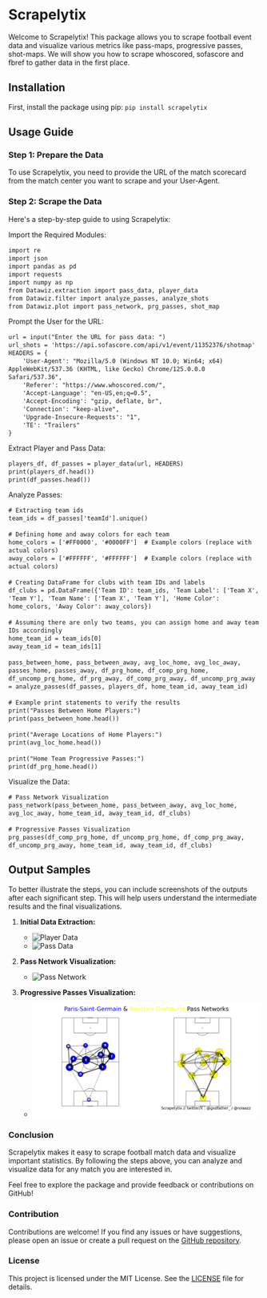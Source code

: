 # Scrapelytix
Welcome to Scrapelytix! This package allows you to scrape football event data and visualize various metrics like pass-maps, progressive passes, shot-maps. We will show you how to scrape whoscored, sofascore and fbref to gather data in the first place.

## Installation
First, install the package using pip:
`pip install scrapelytix`

## Usage Guide
### Step 1: Prepare the Data
To use Scrapelytix, you need to provide the URL of the match scorecard from the match center you want to scrape and your User-Agent.

### Step 2: Scrape the Data
Here's a step-by-step guide to using Scrapelytix:

Import the Required Modules:
```
import re
import json
import pandas as pd
import requests
import numpy as np
from Datawiz.extraction import pass_data, player_data
from Datawiz.filter import analyze_passes, analyze_shots
from Datawiz.plot import pass_network, prg_passes, shot_map
```
Prompt the User for the URL:
```
url = input("Enter the URL for pass data: ")
url_shots = 'https://api.sofascore.com/api/v1/event/11352376/shotmap'
HEADERS = {
    'User-Agent': "Mozilla/5.0 (Windows NT 10.0; Win64; x64) AppleWebKit/537.36 (KHTML, like Gecko) Chrome/125.0.0.0 Safari/537.36",
    'Referer': "https://www.whoscored.com/",
    'Accept-Language': "en-US,en;q=0.5",
    'Accept-Encoding': "gzip, deflate, br",
    'Connection': "keep-alive",
    'Upgrade-Insecure-Requests': "1",
    'TE': "Trailers"
}
```
Extract Player and Pass Data:
```
players_df, df_passes = player_data(url, HEADERS)
print(players_df.head())
print(df_passes.head())
```
Analyze Passes:
```
# Extracting team ids
team_ids = df_passes['teamId'].unique()

# Defining home and away colors for each team
home_colors = ['#FF0000', '#0000FF']  # Example colors (replace with actual colors)
away_colors = ['#FFFFFF', '#FFFFFF']  # Example colors (replace with actual colors)

# Creating DataFrame for clubs with team IDs and labels
df_clubs = pd.DataFrame({'Team ID': team_ids, 'Team Label': ['Team X', 'Team Y'], 'Team Name': ['Team X', 'Team Y'], 'Home Color': home_colors, 'Away Color': away_colors})

# Assuming there are only two teams, you can assign home and away team IDs accordingly
home_team_id = team_ids[0]
away_team_id = team_ids[1]

pass_between_home, pass_between_away, avg_loc_home, avg_loc_away, passes_home, passes_away, df_prg_home, df_comp_prg_home, df_uncomp_prg_home, df_prg_away, df_comp_prg_away, df_uncomp_prg_away = analyze_passes(df_passes, players_df, home_team_id, away_team_id)

# Example print statements to verify the results
print("Passes Between Home Players:")
print(pass_between_home.head())

print("Average Locations of Home Players:")
print(avg_loc_home.head())

print("Home Team Progressive Passes:")
print(df_prg_home.head())
```
Visualize the Data:
```
# Pass Network Visualization
pass_network(pass_between_home, pass_between_away, avg_loc_home, avg_loc_away, home_team_id, away_team_id, df_clubs)

# Progressive Passes Visualization
prg_passes(df_comp_prg_home, df_uncomp_prg_home, df_comp_prg_away, df_uncomp_prg_away, home_team_id, away_team_id, df_clubs)
```

## Output Samples

To better illustrate the steps, you can include screenshots of the outputs after each significant step. This will help users understand the intermediate results and the final visualizations.

1. **Initial Data Extraction:**
   - ![Player Data](images/player_data.png)
   - ![Pass Data](images/pass_data.png)

2. **Pass Network Visualization:**
   - ![Pass Network](images/pass_network.png)

3. **Progressive Passes Visualization:**
   - ![Progressive Passes](Scrapelytix/Figure_1.png)

### Conclusion

Scrapelytix makes it easy to scrape football match data and visualize important statistics. By following the steps above, you can analyze and visualize data for any match you are interested in.

Feel free to explore the package and provide feedback or contributions on GitHub!

### Contribution

Contributions are welcome! If you find any issues or have suggestions, please open an issue or create a pull request on the [GitHub repository](https://github.com/gxdfather7/Scrapelytix).

### License

This project is licensed under the MIT License. See the [LICENSE](LICENSE) file for details.
